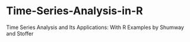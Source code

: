 # Time-Series-Analysis-in-R
Time Series Analysis and Its Applications: With R Examples by Shumway and Stoffer
